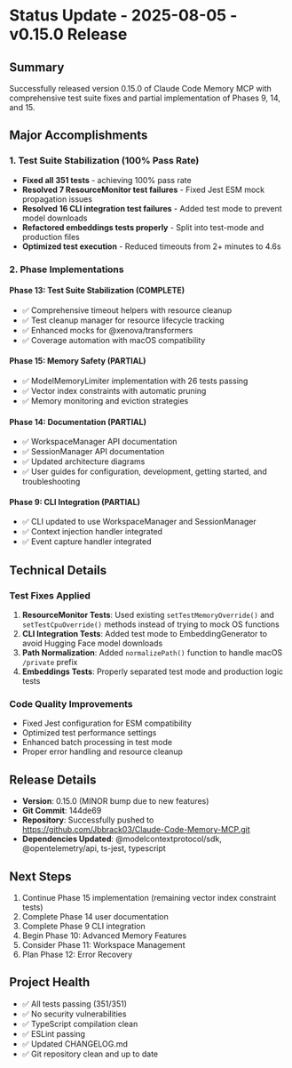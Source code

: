 # Status Update - 2025-08-05 - v0.15.0 Release

## Summary

Successfully released version 0.15.0 of Claude Code Memory MCP with comprehensive test suite fixes and partial implementation of Phases 9, 14, and 15.

## Major Accomplishments

### 1. Test Suite Stabilization (100% Pass Rate)
- **Fixed all 351 tests** - achieving 100% pass rate
- **Resolved 7 ResourceMonitor test failures** - Fixed Jest ESM mock propagation issues
- **Resolved 16 CLI integration test failures** - Added test mode to prevent model downloads
- **Refactored embeddings tests properly** - Split into test-mode and production files
- **Optimized test execution** - Reduced timeouts from 2+ minutes to 4.6s

### 2. Phase Implementations

#### Phase 13: Test Suite Stabilization (COMPLETE)
- ✅ Comprehensive timeout helpers with resource cleanup
- ✅ Test cleanup manager for resource lifecycle tracking
- ✅ Enhanced mocks for @xenova/transformers
- ✅ Coverage automation with macOS compatibility

#### Phase 15: Memory Safety (PARTIAL)
- ✅ ModelMemoryLimiter implementation with 26 tests passing
- ✅ Vector index constraints with automatic pruning
- ✅ Memory monitoring and eviction strategies

#### Phase 14: Documentation (PARTIAL)
- ✅ WorkspaceManager API documentation
- ✅ SessionManager API documentation
- ✅ Updated architecture diagrams
- ✅ User guides for configuration, development, getting started, and troubleshooting

#### Phase 9: CLI Integration (PARTIAL)
- ✅ CLI updated to use WorkspaceManager and SessionManager
- ✅ Context injection handler integrated
- ✅ Event capture handler integrated

## Technical Details

### Test Fixes Applied
1. **ResourceMonitor Tests**: Used existing `setTestMemoryOverride()` and `setTestCpuOverride()` methods instead of trying to mock OS functions
2. **CLI Integration Tests**: Added test mode to EmbeddingGenerator to avoid Hugging Face model downloads
3. **Path Normalization**: Added `normalizePath()` function to handle macOS `/private` prefix
4. **Embeddings Tests**: Properly separated test mode and production logic tests

### Code Quality Improvements
- Fixed Jest configuration for ESM compatibility
- Optimized test performance settings
- Enhanced batch processing in test mode
- Proper error handling and resource cleanup

## Release Details

- **Version**: 0.15.0 (MINOR bump due to new features)
- **Git Commit**: 144de69
- **Repository**: Successfully pushed to https://github.com/Jbbrack03/Claude-Code-Memory-MCP.git
- **Dependencies Updated**: @modelcontextprotocol/sdk, @opentelemetry/api, ts-jest, typescript

## Next Steps

1. Continue Phase 15 implementation (remaining vector index constraint tests)
2. Complete Phase 14 user documentation
3. Complete Phase 9 CLI integration
4. Begin Phase 10: Advanced Memory Features
5. Consider Phase 11: Workspace Management
6. Plan Phase 12: Error Recovery

## Project Health

- ✅ All tests passing (351/351)
- ✅ No security vulnerabilities
- ✅ TypeScript compilation clean
- ✅ ESLint passing
- ✅ Updated CHANGELOG.md
- ✅ Git repository clean and up to date